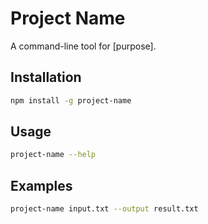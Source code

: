 # Project Name

A command-line tool for [purpose].

## Installation

```bash
npm install -g project-name
```

## Usage

```bash
project-name --help
```

## Examples

```bash
project-name input.txt --output result.txt
```